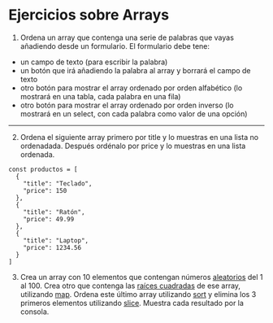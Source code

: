 # Ejercicios sobre Arrays
1. Ordena un array que contenga una serie de palabras que vayas añadiendo desde un formulario. El formulario debe tene:
  * un campo de texto (para escribir la palabra)
  * un botón que irá añadiendo la palabra al array y borrará el campo de texto
  * otro botón para mostrar el array ordenado por orden alfabético (lo mostrará en una tabla, cada palabra en una fila)
  * otro botón para mostrar el array ordenado por orden inverso (lo mostrará en un select, con cada palabra como valor de una opción)
---
2. Ordena el siguiente array primero por title y lo muestras en una lista no ordenadada. Después ordénalo por price y lo muestras en una lista ordenada.
```
const productos = [
  {
    "title": "Teclado",
    "price": 150
  },
  {
    "title": "Ratón",
    "price": 49.99
  },
  {
    "title": "Laptop",
    "price": 1234.56
  }
]
```

3. Crea un array con 10 elementos que contengan números [aleatorios](https://developer.mozilla.org/es/docs/Web/JavaScript/Reference/Global_Objects/Math/random) del 1 al 100. Crea otro que contenga las [raíces cuadradas](https://developer.mozilla.org/es/docs/Web/JavaScript/Reference/Global_Objects/Math/sqrt) de ese array, utilizando [map](https://developer.mozilla.org/es/docs/Web/JavaScript/Reference/Global_Objects/Array/map). Ordena este último array utilizando [sort](https://developer.mozilla.org/es/docs/Web/JavaScript/Reference/Global_Objects/Array/sort) y elimina los 3 primeros elementos utilizando [slice](https://developer.mozilla.org/es/docs/Web/JavaScript/Reference/Global_Objects/Array/slice). Muestra cada resultado por la consola.
